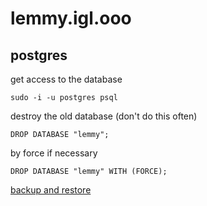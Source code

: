 # lemmy.igl.ooo

## postgres

get access to the database

```
sudo -i -u postgres psql
```

destroy the old database (don't do this often)

```
DROP DATABASE "lemmy";
```

by force if necessary

```
DROP DATABASE "lemmy" WITH (FORCE);
```

[backup and restore](https://join-lemmy.org/docs/administration/backup_and_restore.html)
